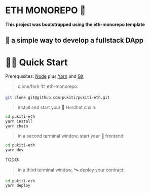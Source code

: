 # ETH MONOREPO 💎

**This project was bootstrapped using the eth-monorepo template**

## 🦦 a simple way to develop a fullstack DApp

# 🏄‍♂️ Quick Start

Prerequisites: [Node](https://nodejs.org/en/download/) plus [Yarn](https://classic.yarnpkg.com/en/docs/install/) and [Git](https://git-scm.com/downloads)

> clone/fork 🏗 eth-monorepo:

```bash
git clone git@github.com:pukiti/pukiti-eth.git
```

> install and start your 👷‍ Hardhat chain:

```bash
cd pukiti-eth
yarn install
yarn chain
```

> in a second terminal window, start your 📱 frontend:

```bash
cd pukiti-eth
yarn dev 
```

TODO: 

> in a third terminal window, 🛰 deploy your contract:

```bash
cd pukiti-eth
yarn deploy
```


